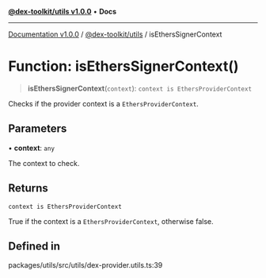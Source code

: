 [**@dex-toolkit/utils v1.0.0**](../README.md) • **Docs**

***

[Documentation v1.0.0](../../../packages.md) / [@dex-toolkit/utils](../README.md) / isEthersSignerContext

# Function: isEthersSignerContext()

> **isEthersSignerContext**(`context`): `context is EthersProviderContext`

Checks if the provider context is a `EthersProviderContext`.

## Parameters

• **context**: `any`

The context to check.

## Returns

`context is EthersProviderContext`

True if the context is a `EthersProviderContext`, otherwise false.

## Defined in

packages/utils/src/utils/dex-provider.utils.ts:39
